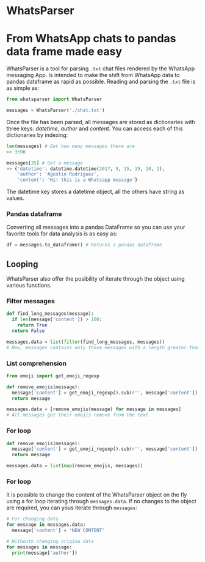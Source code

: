 # WhatsParser
# From WhatsApp chats to pandas data frame made easy

WhatsParser is a tool for parsing `.txt` chat files rendered by the WhatsApp messaging App. Is intended to make the shift from WhatsApp data to pandas dataframe as rapid as possible. Reading and parsing the `.txt` file is as simple as:

```python
from whatsparser import WhatsParser

messages = WhatsParser('./chat.txt')
```

Once the file has been parsed, all messages are stored as dictionaries with three keys: _datetime_, _author_ and _content_. You can access each of this dictionaries by indexing:

```Python
len(messages) # Get how many messages there are
>> 3590

messages[35] # Get a message
>> {'datetime': datetime.datetime(2017, 9, 15, 19, 10, 2),
    'author': 'Agustin Rodriguez',
    'content': 'Hi! this is a Whatsapp message'}
```

The datetime key stores a datetime object, all the others have string as values.

### Pandas dataframe

Converting all messages into a pandas DataFrame so you can use your favorite tools for data analysis is as easy as:

```Python
df = messages.to_dataframe() # Returns a pandas dataframe
```

## Looping

WhatsParser also offer the posibility of iterate through the object using various functions.

### Filter messages

```Python
def find_long_messages(message):
  if len(message['content']) > 100:
    return True
  return False

messages.data = list(filter(find_long_messages, messages))
# Now, messages contains only those messages with a length greater than 100 characters.
```

### List comprehension

```Python
from emoji import get_emoji_regexp

def remove_emojis(message):
  message['content'] = get_emoji_regexp().sub(r'', message['content'])
  return message

messages.data = [remove_emojis(message) for message in messages]
# All messages got their emojis remove from the text
```

### For loop

```Python
def remove_emojis(message):
  message['content'] = get_emoji_regexp().sub(r'', message['content'])
  return message

messages.data = list(map(remove_emojis, messages))
```

### For loop

It is possible to change the content of the WhatsParser object on the fly using a for loop iterating through `messages.data`. If no changes to the object are required, you can yous iterate through `messages`:

```Python
# For changing data
for message in messages.data:
  message['content'] = 'NEW CONTENT'

# Withouth changing origina data
for messages in message:
  print(message['author'])

```
